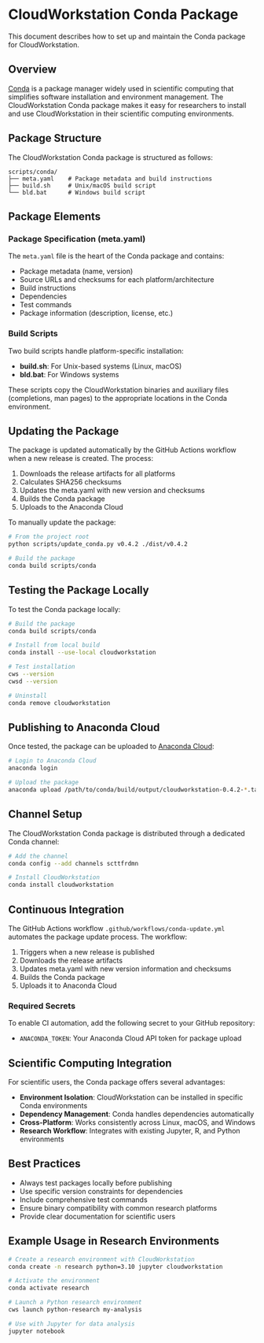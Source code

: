 # CloudWorkstation Conda Package

This document describes how to set up and maintain the Conda package for CloudWorkstation.

## Overview

[Conda](https://docs.conda.io/en/latest/) is a package manager widely used in scientific computing that simplifies software installation and environment management. The CloudWorkstation Conda package makes it easy for researchers to install and use CloudWorkstation in their scientific computing environments.

## Package Structure

The CloudWorkstation Conda package is structured as follows:

```
scripts/conda/
├── meta.yaml    # Package metadata and build instructions
├── build.sh     # Unix/macOS build script
└── bld.bat      # Windows build script
```

## Package Elements

### Package Specification (meta.yaml)

The `meta.yaml` file is the heart of the Conda package and contains:

- Package metadata (name, version)
- Source URLs and checksums for each platform/architecture
- Build instructions
- Dependencies
- Test commands
- Package information (description, license, etc.)

### Build Scripts

Two build scripts handle platform-specific installation:

- **build.sh**: For Unix-based systems (Linux, macOS)
- **bld.bat**: For Windows systems

These scripts copy the CloudWorkstation binaries and auxiliary files (completions, man pages) to the appropriate locations in the Conda environment.

## Updating the Package

The package is updated automatically by the GitHub Actions workflow when a new release is created. The process:

1. Downloads the release artifacts for all platforms
2. Calculates SHA256 checksums
3. Updates the meta.yaml with new version and checksums
4. Builds the Conda package
5. Uploads to the Anaconda Cloud

To manually update the package:

```bash
# From the project root
python scripts/update_conda.py v0.4.2 ./dist/v0.4.2

# Build the package
conda build scripts/conda
```

## Testing the Package Locally

To test the Conda package locally:

```bash
# Build the package
conda build scripts/conda

# Install from local build
conda install --use-local cloudworkstation

# Test installation
cws --version
cwsd --version

# Uninstall
conda remove cloudworkstation
```

## Publishing to Anaconda Cloud

Once tested, the package can be uploaded to [Anaconda Cloud](https://anaconda.org/):

```bash
# Login to Anaconda Cloud
anaconda login

# Upload the package
anaconda upload /path/to/conda/build/output/cloudworkstation-0.4.2-*.tar.bz2
```

## Channel Setup

The CloudWorkstation Conda package is distributed through a dedicated Conda channel:

```bash
# Add the channel
conda config --add channels scttfrdmn

# Install CloudWorkstation
conda install cloudworkstation
```

## Continuous Integration

The GitHub Actions workflow `.github/workflows/conda-update.yml` automates the package update process. The workflow:

1. Triggers when a new release is published
2. Downloads the release artifacts
3. Updates meta.yaml with new version information and checksums
4. Builds the Conda package
5. Uploads it to Anaconda Cloud

### Required Secrets

To enable CI automation, add the following secret to your GitHub repository:

- `ANACONDA_TOKEN`: Your Anaconda Cloud API token for package upload

## Scientific Computing Integration

For scientific users, the Conda package offers several advantages:

- **Environment Isolation**: CloudWorkstation can be installed in specific Conda environments
- **Dependency Management**: Conda handles dependencies automatically
- **Cross-Platform**: Works consistently across Linux, macOS, and Windows
- **Research Workflow**: Integrates with existing Jupyter, R, and Python environments

## Best Practices

- Always test packages locally before publishing
- Use specific version constraints for dependencies
- Include comprehensive test commands
- Ensure binary compatibility with common research platforms
- Provide clear documentation for scientific users

## Example Usage in Research Environments

```bash
# Create a research environment with CloudWorkstation
conda create -n research python=3.10 jupyter cloudworkstation

# Activate the environment
conda activate research

# Launch a Python research environment
cws launch python-research my-analysis

# Use with Jupyter for data analysis
jupyter notebook
```